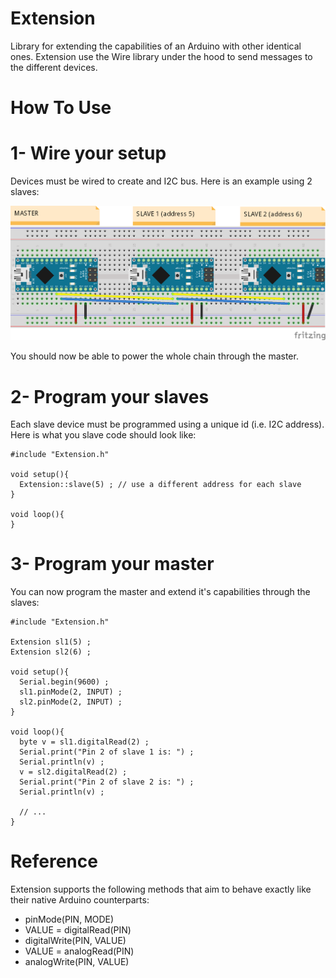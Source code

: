 # Extension
Library for extending the capabilities of an Arduino with other identical ones. 
Extension use the Wire library under the hood to send messages to the different devices.

# How To Use #

# 1- Wire your setup
Devices must be wired to create and I2C bus. Here is an example using 2 slaves:

![](./examples/Extension.png)

You should now be able to power the whole chain through the master.


# 2- Program your slaves #
Each slave device must be programmed using a unique id (i.e. I2C address). Here is what you slave code should look like:

````
#include "Extension.h"

void setup(){
  Extension::slave(5) ; // use a different address for each slave
}

void loop(){  
}
````


# 3- Program your master
You can now program the master and extend it's capabilities through the slaves:
````
#include "Extension.h"

Extension sl1(5) ;
Extension sl2(6) ;

void setup(){
  Serial.begin(9600) ;
  sl1.pinMode(2, INPUT) ;
  sl2.pinMode(2, INPUT) ;
}

void loop(){
  byte v = sl1.digitalRead(2) ;
  Serial.print("Pin 2 of slave 1 is: ") ;
  Serial.println(v) ;
  v = sl2.digitalRead(2) ;
  Serial.print("Pin 2 of slave 2 is: ") ;
  Serial.println(v) ;
  
  // ...
}
````

# Reference #
Extension supports the following methods that aim to behave exactly like their native Arduino counterparts:
- pinMode(PIN, MODE)
- VALUE = digitalRead(PIN)
- digitalWrite(PIN, VALUE)
- VALUE = analogRead(PIN)
- analogWrite(PIN, VALUE)
